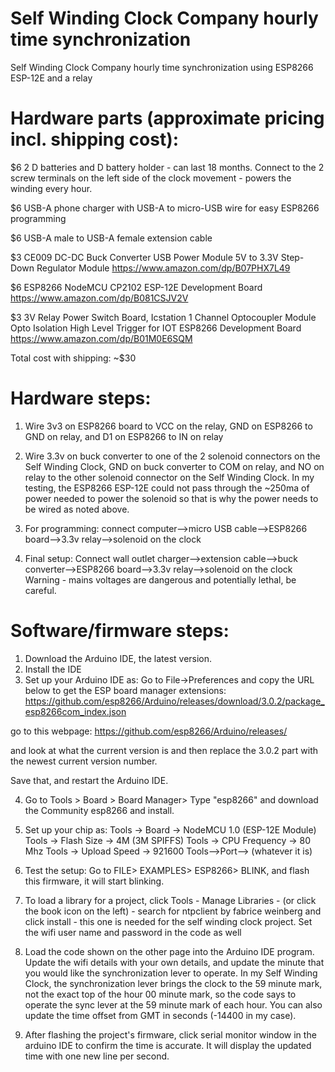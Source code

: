 # Self Winding Clock Company hourly time synchronization
Self Winding Clock Company hourly time synchronization using ESP8266 ESP-12E and a relay

# Hardware parts (approximate pricing incl. shipping cost):
$6 2 D batteries and D battery holder - can last 18 months.  Connect to the 2 screw terminals on the left side of the clock movement - powers the winding every hour. 

$6 USB-A phone charger with USB-A to micro-USB wire for easy ESP8266 programming

$6 USB-A male to USB-A female extension cable

$3 CE009 DC-DC Buck Converter USB Power Module 5V to 3.3V Step-Down Regulator Module https://www.amazon.com/dp/B07PHX7L49

$6 ESP8266 NodeMCU CP2102 ESP-12E Development Board https://www.amazon.com/dp/B081CSJV2V

$3 3V Relay Power Switch Board, Icstation 1 Channel Optocoupler Module Opto Isolation High Level Trigger for IOT ESP8266 Development Board https://www.amazon.com/dp/B01M0E6SQM

Total cost with shipping: ~$30

# Hardware steps:
1. Wire 3v3 on ESP8266 board to VCC on the relay, GND on ESP8266 to GND on relay, and D1 on ESP8266 to IN on relay

2. Wire 3.3v on buck converter to one of the 2 solenoid connectors on the Self Winding Clock, GND on buck converter to COM on relay, and NO on relay to the other solenoid connector on the Self Winding Clock.  In my testing, the ESP8266 ESP-12E could not pass through the ~250ma of power needed to power the solenoid so that is why the power needs to be wired as noted above.

3. For programming:  connect computer-->micro USB cable-->ESP8266 board-->3.3v relay-->solenoid on the clock

4. Final setup: Connect wall outlet charger-->extension cable-->buck converter-->ESP8266 board-->3.3v relay-->solenoid on the clock
Warning - mains voltages are dangerous and potentially lethal, be careful.


# Software/firmware steps:
1. Download the Arduino IDE, the latest version.
2. Install the IDE
3. Set up your Arduino IDE as: Go to File->Preferences and copy the URL below to get the ESP board manager extensions: https://github.com/esp8266/Arduino/releases/download/3.0.2/package_esp8266com_index.json

go to this webpage:
https://github.com/esp8266/Arduino/releases/

and look at what the current version is and then replace the 3.0.2 part with the newest current version number.

Save that, and restart the Arduino IDE.

4. Go to Tools > Board > Board Manager> Type "esp8266" and download the Community esp8266 and install.

5. Set up your chip as: Tools -> Board -> NodeMCU 1.0 (ESP-12E Module) 
Tools -> Flash Size -> 4M (3M SPIFFS) 
Tools -> CPU Frequency -> 80 Mhz 
Tools -> Upload Speed -> 921600 
Tools-->Port--> (whatever it is)

6. Test the setup:  Go to FILE> EXAMPLES> ESP8266> BLINK, and flash this firmware, it will start blinking.

7.  To load a library for a project, click Tools - Manage Libraries - (or click the book icon on the left) - search for ntpclient by fabrice weinberg and click install - this one is needed for the self winding clock project.  Set the wifi user name and password in the code as well

8. Load the code shown on the other page into the Arduino IDE program.  Update the wifi details with your own details, and update the minute that you would like the synchronization lever to operate.  In my Self Winding Clock, the synchronization lever brings the clock to the 59 minute mark, not the exact top of the hour 00 minute mark, so the code says to operate the sync lever at the 59 minute mark of each hour.  You can also update the time offset from GMT in seconds (-14400 in my case).

9. After flashing the project's firmware, click serial monitor window in the arduino IDE to confirm the time is accurate.  It will display the updated time with one new line per second.
